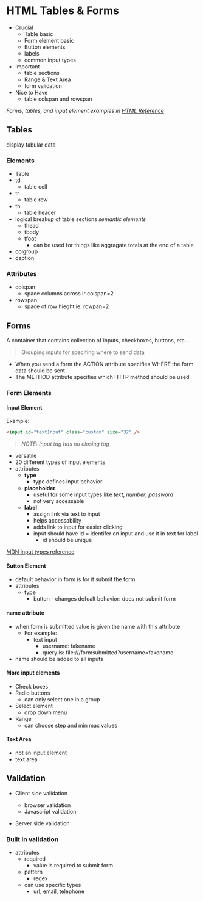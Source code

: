 # HTML Tables & Forms

- Crucial
  - Table basic
  - Form element basic
  - Button elements
  - labels
  - common input types
- Important
  - table sections
  - Range & Text Area
  - form validation
- Nice to Have
  - table colspan and rowspan

_Forms, tables, and input element examples in [HTML Reference](https://github.com/Julie-Gibson/WebDevelopment/blob/main/Section4_HTML_Semantics/Formula1_Drivers.html)_


## Tables

display tabular data

### Elements

- Table
- td
  - table cell
- tr
  - table row
- th
  - table header
- logical breakup of table sections _semantic elements_
  - thead
  - tbody
  - tfoot
    - can be used for things like aggragate totals at the end of a table
- colgroup
- caption

### Attributes

- colspan
  - space columns across ir colspan=2
- rowspan
  - space of row hieght ie. rowpan=2

## Forms

A container that contains collection of inputs, checkboxes, buttons, etc...

> Grouping inputs for specifing where to send data

- When you send a form the ACTION attribute specifies WHERE the form data should be sent
- The METHOD attribute specifies which HTTP method should be used


### Form Elements

#### **Input Element**

Example:

```html
<input id="textInput" class="custon" size="32" />
```
> _NOTE: Input tag has no closing tag_

- versatile
- 20 different types of input elements
- attributes
  - **type** 
    - type defines input behavior
  - **placeholder** 
    - useful for some input types like _text_, _number_, _password_
    - not very accessable 
  - **label**
    - assign link via text to input 
    - helps accessability
    - adds link to input for easier clicking 
    - input should have id = identifer on input and use it in text for label
      - id should be unique 

[MDN input types reference](https://developer.mozilla.org/en-US/docs/Web/HTML/Element/input)


#### **Button Element**
- default behavior in form is for it submit the form 
- attributes
  - type 
    - button - changes defualt behavior: does not submit form 


#### **name attribute**
- when form is submitted value is given the name with this attribute
  - For example: 
    - text input
      - username: fakename
      - query is: file:///formsubmitted?username=fakename
- name should be added to all inputs 

#### **More input elements**
- Check boxes
- Radio buttons
  - can only select one in a group 
- Select element
  - drop down menu 
- Range 
  - can choose step and min max values 


#### **Text Area**
- not an input element
- text area 

## Validation
- Client side validation
  - browser validation 
  - Javascript validation

- Server side validation

### Built in validation 
- attributes 
  - required
    - value is required to submit form  
  - pattern
    - regex
  - can use specific types 
    - url, email, telephone 



